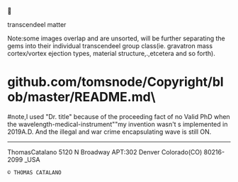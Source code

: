 🌌


transcendeel matter




Note:some images overlap and are unsorted, will be
further separating the gems into their individual 
transcendeel group class(ie. gravatron mass cortex/vortex ejection types,
material structure,.,etcetera and so forth).


# github.com/tomsnode/Copyright/blob/master/README.md\

#note,I used "Dr. title" because of the proceeding fact of no Valid PhD when the wavelength-medical-instrument""my invention wasn't s implemented in 2019A.D. And the illegal and war crime encapsulating wave is still ON. 

--------------
ThomasCatalano
5120 N Broadway APT:302
Denver Colorado(CO) 80216-2099 _USA

    © THOMAS CATALANO
